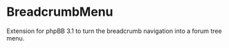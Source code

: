 BreadcrumbMenu
==============

Extension for phpBB 3.1 to turn the breadcrumb navigation into a forum tree menu.
